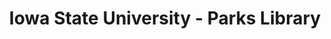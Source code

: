 ---
layout: repo
title: "Iowa State University - Parks Library"
id: 11943
permalink: repos/11943/
---